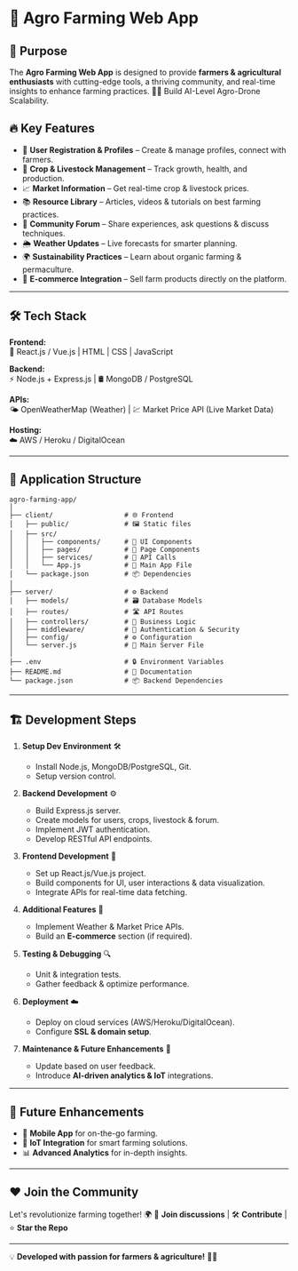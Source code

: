 # 🌱 Agro Farming Web App

## 🎯 Purpose
The **Agro Farming Web App** is designed to provide **farmers & agricultural enthusiasts** with cutting-edge tools, a thriving community, and real-time insights to enhance farming practices. 🌾🚜
Build AI-Level Agro-Drone Scalability.

## 🔥 Key Features

- 👤 **User Registration & Profiles** – Create & manage profiles, connect with farmers.
- 🌿 **Crop & Livestock Management** – Track growth, health, and production.
- 📈 **Market Information** – Get real-time crop & livestock prices.
- 📚 **Resource Library** – Articles, videos & tutorials on best farming practices.
- 💬 **Community Forum** – Share experiences, ask questions & discuss techniques.
- 🌦 **Weather Updates** – Live forecasts for smarter planning.
- 🌍 **Sustainability Practices** – Learn about organic farming & permaculture.
- 🛒 **E-commerce Integration** – Sell farm products directly on the platform.

---

## 🛠️ Tech Stack

**Frontend:**  
🎨 React.js / Vue.js | HTML | CSS | JavaScript

**Backend:**  
⚡ Node.js + Express.js | 🛢️ MongoDB / PostgreSQL

**APIs:**  
🌤 OpenWeatherMap (Weather) | 💹 Market Price API (Live Market Data)

**Hosting:**  
☁️ AWS / Heroku / DigitalOcean

---

## 📂 Application Structure

```
agro-farming-app/
│
├── client/                  # 🌐 Frontend
│   ├── public/              # 🖼️ Static files
│   ├── src/
│   │   ├── components/      # 🧩 UI Components
│   │   ├── pages/           # 📄 Page Components
│   │   ├── services/        # 🔌 API Calls
│   │   └── App.js           # 🔑 Main App File
│   └── package.json         # 📦 Dependencies
│
├── server/                  # ⚙️ Backend
│   ├── models/              # 🗃️ Database Models
│   ├── routes/              # 🛣️ API Routes
│   ├── controllers/         # 🧠 Business Logic
│   ├── middleware/          # 🔐 Authentication & Security
│   ├── config/              # ⚙️ Configuration
│   └── server.js            # 🚀 Main Server File
│
├── .env                     # 🔒 Environment Variables
├── README.md                # 📜 Documentation
└── package.json             # 📦 Backend Dependencies
```

---

## 🏗️ Development Steps

1. **Setup Dev Environment** 🛠️  
   - Install Node.js, MongoDB/PostgreSQL, Git.
   - Setup version control.

2. **Backend Development** ⚙️  
   - Build Express.js server.
   - Create models for users, crops, livestock & forum.
   - Implement JWT authentication.
   - Develop RESTful API endpoints.

3. **Frontend Development** 🎨  
   - Set up React.js/Vue.js project.
   - Build components for UI, user interactions & data visualization.
   - Integrate APIs for real-time data fetching.

4. **Additional Features** 🚀  
   - Implement Weather & Market Price APIs.
   - Build an **E-commerce** section (if required).

5. **Testing & Debugging** 🔍  
   - Unit & integration tests.
   - Gather feedback & optimize performance.

6. **Deployment** ☁️  
   - Deploy on cloud services (AWS/Heroku/DigitalOcean).
   - Configure **SSL & domain setup**.

7. **Maintenance & Future Enhancements** 🔄  
   - Update based on user feedback.
   - Introduce **AI-driven analytics & IoT** integrations.

---

## 🚀 Future Enhancements

- 📱 **Mobile App** for on-the-go farming.
- 🤖 **IoT Integration** for smart farming solutions.
- 📊 **Advanced Analytics** for in-depth insights.

---

## ❤️ Join the Community
Let's revolutionize farming together! 🌍 
👥 **Join discussions** | 🛠️ **Contribute** | ⭐ **Star the Repo**

---

💡 **Developed with passion for farmers & agriculture!** 🌾🚀
